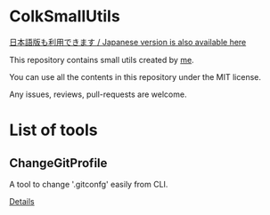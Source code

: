 # ColkSmallUtils

[日本語版も利用できます / Japanese version is also available here](https://github.com/Colk-tech/ColkSmallUtils/blob/master/README_JA.md)

This repository contains small utils created by [me](https://github.com/Colk-tech).

You can use all the contents in this repository under the MIT license.

Any issues, reviews, pull-requests are welcome. 


# List of tools
## ChangeGitProfile
A tool to change '.gitconfg' easily from CLI.

[Details](https://github.com/Colk-tech/ColkSmallUtils/blob/master/ChangeGitProfile/README.md)
